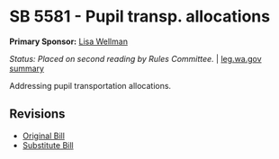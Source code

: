# SB 5581 - Pupil transp. allocations
**Primary Sponsor:** [Lisa Wellman](/person/leg/lisa.wellman.md)

*Status: Placed on second reading by Rules Committee.* | [leg.wa.gov summary](https://app.leg.wa.gov/billsummary?BillNumber=5581&Year=2021)

Addressing pupil transportation allocations.

## Revisions
* [Original Bill](1/)
* [Substitute Bill](S/)